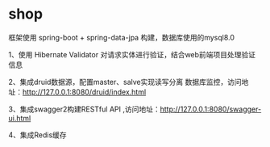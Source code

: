 # shop

框架使用 spring-boot + spring-data-jpa 构建，数据库使用的mysql8.0

1、使用 Hibernate Validator 对请求实体进行验证，结合web前端项目处理验证信息

2、集成druid数据源，配置master、salve实现读写分离 数据库监控，访问地址：http://127.0.0.1:8080/druid/index.html

3、集成swagger2构建RESTful API ,访问地址：http://127.0.0.1:8080/swagger-ui.html

4、集成Redis缓存
